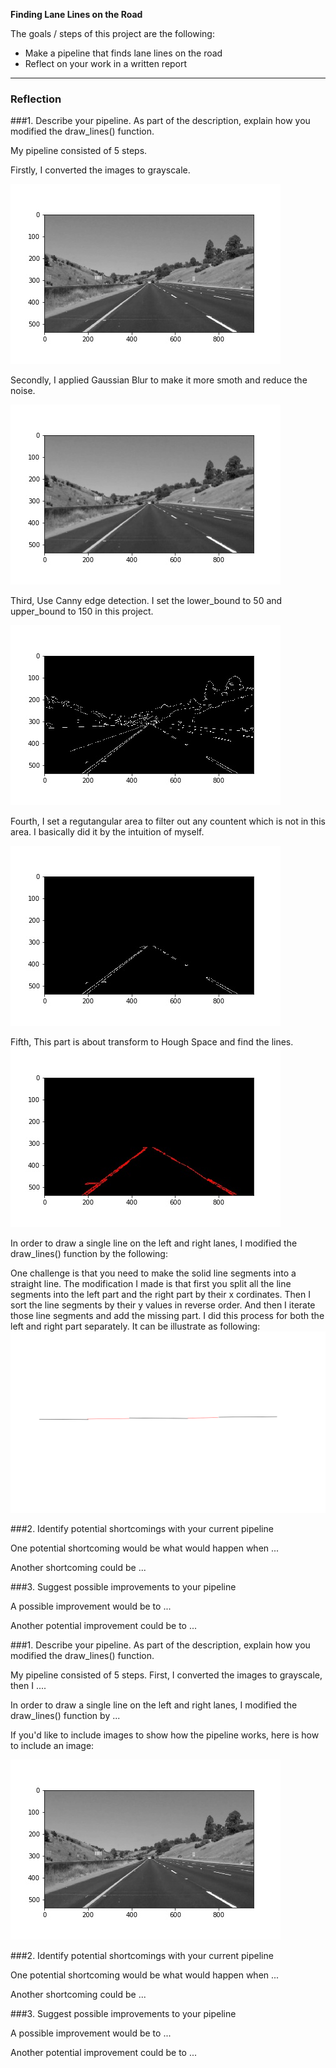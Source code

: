 **Finding Lane Lines on the Road**

The goals / steps of this project are the following:
* Make a pipeline that finds lane lines on the road
* Reflect on your work in a written report


[//]: # (Image References)

[image1]: ./examples/1.jpg "1"
[image2]: ./examples/2.jpg "2"
[image3]: ./examples/3.jpg "3"
[image4]: ./examples/4.jpg "4"
[image5]: ./examples/5.jpg "5"
[image6]: ./examples/6.png "6"

---

### Reflection

###1. Describe your pipeline. As part of the description, explain how you modified the draw_lines() function.

My pipeline consisted of 5 steps.

Firstly, I converted the images to grayscale.

![alt text][image1]

Secondly, I applied Gaussian Blur to make it more smoth and reduce the noise.

![alt text][image2]

Third, Use Canny edge detection. I set the lower_bound to 50 and upper_bound to 150 in this project.

![alt text][image3]

Fourth, I set a regutangular area to filter out any countent which is not in this area. I basically did it by the intuition of myself.

![alt text][image4]

Fifth, This part is about transform to Hough Space and find the lines. 
![alt text][image5]

In order to draw a single line on the left and right lanes, I modified the draw_lines() function by the following:

One challenge is that you need to make the solid line segments into a straight line. The modification I made is that first you split all the line segments into the left part and the right part by their x cordinates. Then I sort the line segments by their y values in reverse order. And then I iterate those line segments and add the missing part. I did this process for both the left and right part separately. It can be illustrate as following:
![alt text][image6]


###2. Identify potential shortcomings with your current pipeline


One potential shortcoming would be what would happen when ... 

Another shortcoming could be ...


###3. Suggest possible improvements to your pipeline

A possible improvement would be to ...

Another potential improvement could be to ...

###1. Describe your pipeline. As part of the description, explain how you modified the draw_lines() function.

My pipeline consisted of 5 steps. First, I converted the images to grayscale, then I .... 

In order to draw a single line on the left and right lanes, I modified the draw_lines() function by ...

If you'd like to include images to show how the pipeline works, here is how to include an image: 

![alt text][image1]


###2. Identify potential shortcomings with your current pipeline


One potential shortcoming would be what would happen when ... 

Another shortcoming could be ...


###3. Suggest possible improvements to your pipeline

A possible improvement would be to ...

Another potential improvement could be to ...